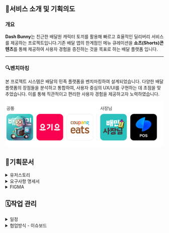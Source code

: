 ## 📌서비스 소개 및 기획의도

### 개요

**Dash Bunny**는 친근한 배달원 캐릭터 토끼를 활용해 빠르고 효율적인 딜리버리 서비스를 제공하는 프로젝트입니다.기존 배달 앱의 한계점인 메뉴 큐레이션을 **쇼츠(Shorts)콘텐츠**를 통해 제공하여 사용자 경험을 증진하는 것을 목표로 하는 배달 플랫폼 입니다.

<hr>

### 🔍벤치마킹

본 프로젝트 시스템은 배달의 민족 플랫폼을 벤치마킹하여 설계되었습니다. 다양한 배달 플랫폼의 장점들을 분석하고 통합하여, 사용자 중심의 UX/UI를 구현하는 데 초점을 맞추었습니다. 이를 통해 직관적이고 편리한 사용자 경험을 제공하고자 노력하였습니다.

![벤치마킹](./readme_image/reference.jpg)

## 📔기획문서

<details>
<summary>유저스토리</summary>

유저스토리는 소비자와 관리자/사장님 두 그룹으로 나누어 작성하였습니다. 각 플랫폼의 유저 니즈와 핵심 기능을 연계하여, 구현해야 할 기능의 우선순위를 체계적으로 고려하였습니다.

![유저스토리_소비자](./readme_image/user_story_customer.jpg)  
![유저스토리_관리자,사장님](./readme_image/user_story_manager.jpg)

</details>

<details>
<summary>요구사항 명세서</summary>

[🔗 요구사항 명세서 바로가기](https://docs.google.com/spreadsheets/d/1SIp4nXwJ0ElFOywPJW0efp9M_8tOnuo6Mcc7AePjCrI/edit?usp=sharing/)

[![요구사항 명세서](./readme_image/Requirement_Specification.jpg)](https://docs.google.com/spreadsheets/d/1SIp4nXwJ0ElFOywPJW0efp9M_8tOnuo6Mcc7AePjCrI/edit?usp=sharing/)

</details>

<details>
<summary>FIGMA</summary>

[🔗 FIGMA 바로가기](<https://www.figma.com/design/2tK4q9q0Tj8ekFfGMZC77K/FE2-4%EC%B0%A8-%ED%94%84%EB%A1%9C%EC%A0%9D%ED%8A%B8-%ED%99%94%EB%A9%B4%EA%B8%B0%ED%9A%8D%EC%84%9C_1118(%EC%99%B8%EB%B6%80%EB%85%B8%EC%B6%9C%EC%9A%A9)?node-id=1-3&t=EaPrvldFNMvwYRRS-1>)

[![피그마 화면계획서](readme_image/figma.jpg)](<https://www.figma.com/design/2tK4q9q0Tj8ekFfGMZC77K/FE2-4%EC%B0%A8-%ED%94%84%EB%A1%9C%EC%A0%9D%ED%8A%B8-%ED%99%94%EB%A9%B4%EA%B8%B0%ED%9A%8D%EC%84%9C_1118(%EC%99%B8%EB%B6%80%EB%85%B8%EC%B6%9C%EC%9A%A9)?node-id=1-3&t=EaPrvldFNMvwYRRS-1>)

</details>

## 🗓️작업 관리

<details>
<summary>일정</summary>

![일정운영](readme_image/timetable.jpg)

</details>

<details>
<summary>협업방식 - 이슈보드</summary>

![이슈보드](readme_image/issue_board.jpg)

</details>
